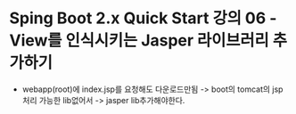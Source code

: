 # Sping Boot 2.x Quick Start 강의 06 - View를 인식시키는 Jasper 라이브러리 추가하기
* webapp(root)에 index.jsp를 요청해도 다운로드만됨 -> boot의 tomcat의 jsp처리 가능한 lib없어서 -> jasper lib추가해야한다.
